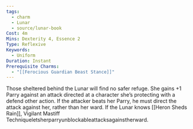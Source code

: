 ```yaml
---
tags:
  - charm
  - Lunar
  - source/lunar-book
Cost: 4m
Mins: Dexterity 4, Essence 2
Type: Reflexive
Keywords:
  - Uniform
Duration: Instant
Prerequisite Charms:
  - "[[Ferocious Guardian Beast Stance]]"
---
```

Those sheltered behind the Lunar will find no safer refuge. She gains +1 Parry against an attack directed at a character she’s protecting with a defend other action. If the attacker beats her Parry, he must direct the attack against her, rather than her ward. If the Lunar knows [[Heron Sheds Rain]], Vigilant Mastiff Techniqueletsherparryunblockableattacksagainstherward.